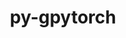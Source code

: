 ---
title: "py-gpytorch"
layout: cache
categories: [package, develop-2024-02-04]
meta: {"versions": ["1.10"], "compilers": ["apple-clang@=15.0.0", "gcc@=11.4.0"], "oss": ["ubuntu22.04", "ventura"], "platforms": ["darwin", "linux"], "targets": ["aarch64", "x86_64_v3"], "stacks": ["ml-darwin-aarch64-mps", "ml-linux-x86_64-cpu", "ml-linux-x86_64-cuda", "root"], "num_specs": 3, "num_specs_by_stack": {"root": 3, "ml-darwin-aarch64-mps": 1, "ml-linux-x86_64-cuda": 1, "ml-linux-x86_64-cpu": 1}}
spec_details: [{"hash": "bkmwljowxmkuaecvn2jshiew4omvoswz", "compiler": "apple-clang@=15.0.0", "versions": ["1.10"], "os": "ventura", "platform": "darwin", "target": "aarch64", "variants": ["build_system=python_pip"], "stacks": ["root", "ml-darwin-aarch64-mps"], "size": "-", "tarball": "https://binaries.spack.io/releases/develop-2024-02-04/build_cache/darwin-ventura-aarch64/apple-clang-15.0.0/py-gpytorch-1.10/darwin-ventura-aarch64-apple-clang-15.0.0-py-gpytorch-1.10-bkmwljowxmkuaecvn2jshiew4omvoswz.spack"}, {"hash": "chmht2qqa66jyfpldliqub4rqbrtc6bj", "compiler": "gcc@=11.4.0", "versions": ["1.10"], "os": "ubuntu22.04", "platform": "linux", "target": "x86_64_v3", "variants": ["build_system=python_pip"], "stacks": ["root", "ml-linux-x86_64-cuda"], "size": "-", "tarball": "https://binaries.spack.io/releases/develop-2024-02-04/build_cache/linux-ubuntu22.04-x86_64_v3/gcc-11.4.0/py-gpytorch-1.10/linux-ubuntu22.04-x86_64_v3-gcc-11.4.0-py-gpytorch-1.10-chmht2qqa66jyfpldliqub4rqbrtc6bj.spack"}, {"hash": "d4cvqgxluhfr5grjmc77mfjeupzmdeuu", "compiler": "gcc@=11.4.0", "versions": ["1.10"], "os": "ubuntu22.04", "platform": "linux", "target": "x86_64_v3", "variants": ["build_system=python_pip"], "stacks": ["ml-linux-x86_64-cpu", "root"], "size": "-", "tarball": "https://binaries.spack.io/releases/develop-2024-02-04/build_cache/linux-ubuntu22.04-x86_64_v3/gcc-11.4.0/py-gpytorch-1.10/linux-ubuntu22.04-x86_64_v3-gcc-11.4.0-py-gpytorch-1.10-d4cvqgxluhfr5grjmc77mfjeupzmdeuu.spack"}]
---